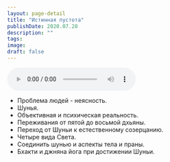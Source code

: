 ```yaml
---
layout: page-detail
title: "Истинная пустота"
publishDate: 2020.07.28
description: ""
tags:
image:
draft: false
---
```


<audio title="2020.07.28 - Истинная пустота.mp3" src="/upload/iblock/1b2/1b26cd765ffdcf53f0099f1e55487b91.mp3" controls=""></audio>

* Проблема людей - неясность.
* Шунья.
* Объективная и психическая реальность.
* Переживания от пятой до восьмой дхьяны.
* Переход от Шуньи к естественному созерцанию.
* Четыре вида Света.
* Соединить шунью и аспекты тела и праны.
* Бхакти и джняна йога при достижении Шуньи.

  
